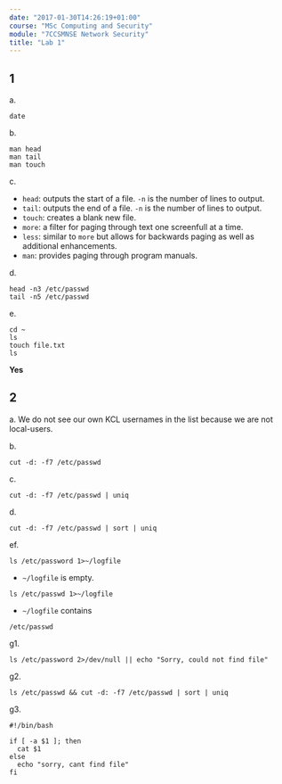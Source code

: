 ```yaml
---
date: "2017-01-30T14:26:19+01:00"
course: "MSc Computing and Security"
module: "7CCSMNSE Network Security"
title: "Lab 1"
---
```


## 1

a.
```
date
```

b.
```
man head
man tail
man touch
```

c.

- `head`: outputs the start of a file. `-n` is the number of lines to output.
- `tail`: outputs the end of a file. `-n` is the number of lines to output.
- `touch`: creates a blank new file.
- `more`: a filter for paging through text one screenfull at a time.
- `less`: similar to `more` but allows for backwards paging as well as additional enhancements.
- `man`: provides paging through program manuals.

d.

```
head -n3 /etc/passwd
tail -n5 /etc/passwd
```

e.

```
cd ~
ls
touch file.txt
ls
```

**Yes**

## 2

a. We do not see our own KCL usernames in the list because we are not local-users.

b.
```
cut -d: -f7 /etc/passwd
```

c.
```
cut -d: -f7 /etc/passwd | uniq
```

d.
```
cut -d: -f7 /etc/passwd | sort | uniq
```

ef.
```
ls /etc/password 1>~/logfile
```
 - `~/logfile` is empty.

```
ls /etc/passwd 1>~/logfile
```
 - `~/logfile` contains
 ```
 /etc/passwd
 ```

g1.

```
ls /etc/password 2>/dev/null || echo "Sorry, could not find file"
```

g2.

```
ls /etc/passwd && cut -d: -f7 /etc/passwd | sort | uniq
```


g3.
```
#!/bin/bash

if [ -a $1 ]; then
  cat $1
else
  echo "sorry, cant find file"
fi
```
